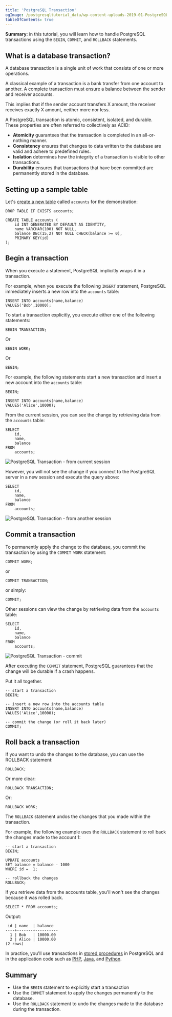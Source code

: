 ```yaml
---
title: 'PostgreSQL Transaction'
ogImage: /postgresqltutorial_data/wp-content-uploads-2019-01-PostgreSQL-Transaction-from-current-transaction.png
tableOfContents: true
---
```


**Summary**: in this tutorial, you will learn how to handle PostgreSQL transactions using the `BEGIN`, `COMMIT`, and `ROLLBACK` statements.



## What is a database transaction?



A database transaction is a single unit of work that consists of one or more operations.



A classical example of a transaction is a bank transfer from one account to another. A complete transaction must ensure a balance between the sender and receiver accounts.



This implies that if the sender account transfers X amount, the receiver receives exactly X amount, neither more nor less.



A PostgreSQL transaction is atomic, consistent, isolated, and durable. These properties are often referred to collectively as ACID:



- **Atomicity** guarantees that the transaction is completed in an all-or-nothing manner.
- **Consistency** ensures that changes to data written to the database are valid and adhere to predefined rules.
- **Isolation** determines how the integrity of a transaction is visible to other transactions.
- **Durability** ensures that transactions that have been committed are permanently stored in the database.


## Setting up a sample table



Let's [create a new table](/docs/postgresql/postgresql-create-table) called `accounts` for the demonstration:



```
DROP TABLE IF EXISTS accounts;

CREATE TABLE accounts (
    id INT GENERATED BY DEFAULT AS IDENTITY,
    name VARCHAR(100) NOT NULL,
    balance DEC(15,2) NOT NULL CHECK(balance >= 0),
    PRIMARY KEY(id)
);
```



## Begin a transaction



When you execute a statement, PostgreSQL implicitly wraps it in a transaction.



For example, when you execute the following `INSERT` statement, PostgreSQL immediately inserts a new row into the `accounts` table:



```
INSERT INTO accounts(name,balance)
VALUES('Bob',10000);
```



To start a transaction explicitly, you execute either one of the following statements:



```
BEGIN TRANSACTION;
```



Or



```
BEGIN WORK;
```



Or



```
BEGIN;
```



For example, the following statements start a new transaction and insert a new account into the `accounts` table:



```
BEGIN;

INSERT INTO accounts(name,balance)
VALUES('Alice',10000);
```



From the current session, you can see the change by retrieving data from the `accounts` table:



```
SELECT
    id,
    name,
    balance
FROM
    accounts;
```



![PostgreSQL Transaction - from current session](/postgresqltutorial_data/wp-content-uploads-2019-01-PostgreSQL-Transaction-from-current-transaction.png)



However, you will not see the change if you connect to the PostgreSQL server in a new session and execute the query above:



```
SELECT
    id,
    name,
    balance
FROM
    accounts;
```



![PostgreSQL Transaction - from another session](/postgresqltutorial_data/wp-content-uploads-2019-01-PostgreSQL-Transaction-from-another-transaction.png)



## Commit a transaction



To permanently apply the change to the database, you commit the transaction by using the `COMMIT WORK` statement:



```
COMMIT WORK;
```



or



```
COMMIT TRANSACTION;
```



or simply:



```
COMMIT;
```



Other sessions can view the change by retrieving data from the `accounts` table:



```
SELECT
    id,
    name,
    balance
FROM
    accounts;
```



![PostgreSQL Transaction - commit](/postgresqltutorial_data/wp-content-uploads-2019-01-PostgreSQL-Transaction-from-current-transaction.png)



After executing the `COMMIT` statement, PostgreSQL guarantees that the change will be durable if a crash happens.



Put it all together.



```
-- start a transaction
BEGIN;

-- insert a new row into the accounts table
INSERT INTO accounts(name,balance)
VALUES('Alice',10000);

-- commit the change (or roll it back later)
COMMIT;
```



## Roll back a transaction



If you want to undo the changes to the database, you can use the ROLLBACK statement:



```
ROLLBACK;
```



Or more clear:



```
ROLLBACK TRANSACTION;
```



Or:



```
ROLLBACK WORK;
```



The `ROLLBACK` statement undos the changes that you made within the transaction.



For example, the following example uses the `ROLLBACK` statement to roll back the changes made to the account 1:



```
-- start a transaction
BEGIN;

UPDATE accounts
SET balance = balance - 1000
WHERE id =  1;

-- rollback the changes
ROLLBACK;
```



If you retrieve data from the accounts table, you'll won't see the changes because it was rolled back.



```
SELECT * FROM accounts;
```



Output:



```
 id | name  | balance
----+-------+----------
  1 | Bob   | 10000.00
  2 | Alice | 10000.00
(2 rows)
```



In practice, you'll use transactions in [stored procedures](https://www.postgresqltutorial.com/postgresql-plpgsql/postgresql-create-procedure/) in PostgreSQL and in the application code such as [PHP](https://www.postgresqltutorial.com/postgresql-php/transaction/), [Java](https://www.postgresqltutorial.com/postgresql-jdbc/transaction/), and [Python](https://www.postgresqltutorial.com/postgresql-python/transaction/).



## Summary



- Use the `BEGIN` statement to explicitly start a transaction
- Use the `COMMIT` statement to apply the changes permanently to the database.
- Use the `ROLLBACK` statement to undo the changes made to the database during the transaction.
